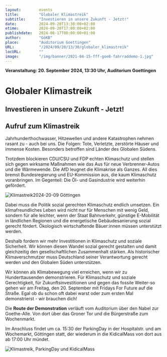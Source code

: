 ```yaml
---
layout:        events
title:         "Globaler Klimastreik"
subtitle:      "Investieren in unsere Zukunft - Jetzt!"
date:          2024-09-20T13:30:00+02:00
etime:         2024-09-20T17:00:00+02:00
publishdate:   2024-08-17T00:00:00+01:00
author:        "GöKB"
place:         "Auditorium Goettingen"
URL:           "/2024/09/20/13/30/globaler_klimastreik"
locURL:        ""
image:         "/img/banner/2021-04-15-fff-goe0-fahrraddemo-1.jpg"
---
```


**Veranstaltung: 20. September 2024, 13:30 Uhr, Auditorium Goettingen**

Globaler Klimastreik
===========

Investieren in unsere Zukunft - Jetzt!
-----------

Aufruf zum Klimastreik
-----------

Jahrhunderthochwasser, Hitzewellen und andere Katastrophen nehmen rasant zu - auch bei
uns. Die Folgen: Tote, Verletzte, zerstörte Häuser und immense Kosten. Besonders betroffen
sind Länder des Globalen Südens.

Trotzdem blockieren CDU/CSU und FDP echten Klimaschutz und stellen sich gegen wirksame
Maßnahmen wie das Aus für neue Verbrenner-Autos und die Wärmewende. Die AfD leugnet
die Klimakrise als Ganzes. All dies bremst Bundesregierung und EU-Kommission aus, die kaum
Klimaschutz voranbringen. Im Gegenteil: Die Öl- und Gasindustrie wird weiterhin gefördert.

![Klimastreik2024-20-09 Göttingen](/img/event/2024-09-20-KS_2024_sharepic_Göttingen.png)

Dabei muss die Politik sozial gerechten Klimaschutz endlich umsetzen. Ein klimafreundliches
Leben wird nicht nur für Menschen mit wenig Geld, sondern für alle leichter, wenn der Staat
Bahnverkehr, günstige E-Mobilität in ländlichen Regionen und die energetische
Gebäudesanierung sozial gerecht fördert. Ökologisch wirtschaftende Bäuer:innen müssen
unterstützt werden.

Deshalb fordern wir mehr Investitionen in Klimaschutz und soziale Sicherheit. Wir können
diesen Wandel sozial gerecht gestalten und damit gleichzeitig den gesellschaftlichen
Zusammenhalt stärken. Als historischer Klimaverschmutzer muss Deutschland seiner
Verantwortung gerecht werden und den Globalen Süden unterstützen.

Wir können als Klimabewegung viel erreichen, wenn wir zu Hunderttausenden demonstrieren.
Für Klimaschutz und soziale Gerechtigkeit, für Zukunftsinvestitionen und gegen das fossile
Weiter-so gehen wir am Freitag, den 20. September mit Fridays For Future auf die Straße.
Egal ob du schon oft dabei warst oder zum ersten Mal demonstrierst - wir brauchen dich!

Die **Route der Demonstration** verläuft vom Auditorium über den  Nabel zur
Goethe-Alle. Von dort über das Groner Tor und die Bürgerstraße zum
Wochenmarkt.

Im Anschluss findet um ca. 15:30 der ParkingDay in der Hospitalstr. und am
Wochemarkt, Göttingen statt, der wiederum in die KidicalMass von dort aus ab
17:00 Uhr mündet.

![Klimastreik, ParkingDay und KidicalMass](2024-09-20_KS-PD-KM.jpg)
